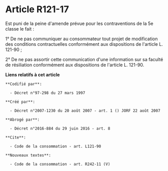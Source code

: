 # Article R121-17

Est puni de la peine d'amende prévue pour les contraventions de la 5e classe le fait : 

1° De ne pas communiquer au consommateur tout projet de modification des conditions contractuelles conformément aux
dispositions de l'article L. 121-90 ; 

2° De ne pas assortir cette communication d'une information sur sa faculté de résiliation conformément aux dispositions de
l'article L. 121-90.

**Liens relatifs à cet article**

	**Codifié par**:

	  - Décret n°97-298 du 27 mars 1997

	**Créé par**:

	  - Décret n°2007-1230 du 20 août 2007 - art. 1 () JORF 22 août 2007

	**Abrogé par**:

	  - Décret n°2016-884 du 29 juin 2016 - art. 8

	**Cite**:

	  - Code de la consommation - art. L121-90

	**Nouveaux textes**:

	  - Code de la consommation - art. R242-11 (V)

